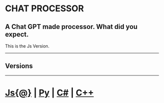 # CHAT PROCESSOR
A Chat GPT made processor. What did you expect.
--
This is the Js Version.

---

## Versions

---

# [Js{@}](https://github.com/Burritoooo/CHAT-PROCESSOR/tree/JS-Version) **|** [Py](https://github.com/Burritoooo/CHAT-PROCESSOR/tree/Python-Version) **|** [C#](https://github.com/Burritoooo/CHAT-PROCESSOR/tree/C%23-Version) **|** [C++](https://github.com/Burritoooo/CHAT-PROCESSOR/tree/main)
